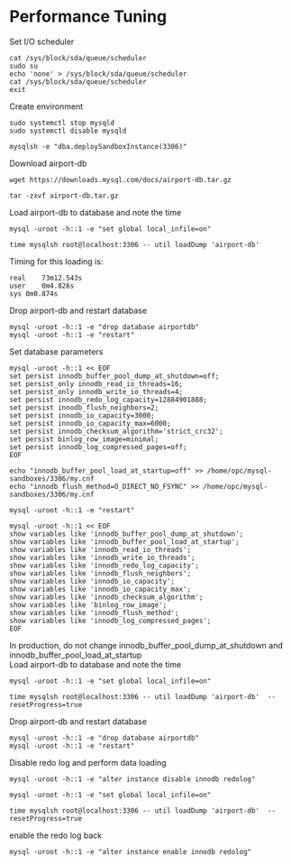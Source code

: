 # Performance Tuning
Set I/O scheduler
```
cat /sys/block/sda/queue/scheduler
sudo su
echo 'none' > /sys/block/sda/queue/scheduler
cat /sys/block/sda/queue/scheduler
exit
```
Create environment
```
sudo systemctl stop mysqld
sudo systemctl disable mysqld

mysqlsh -e "dba.deploySandboxInstance(3306)"
```
Download airport-db
```
wget https://downloads.mysql.com/docs/airport-db.tar.gz

tar -zxvf airport-db.tar.gz
```
Load airport-db to database and note the time
```
mysql -uroot -h::1 -e "set global local_infile=on"

time mysqlsh root@localhost:3306 -- util loadDump 'airport-db' 
```
Timing for this loading is:
```
real	73m12.543s
user	0m4.826s
sys	0m0.874s

```
Drop airport-db and restart database
```
mysql -uroot -h::1 -e "drop database airportdb"
mysql -uroot -h::1 -e "restart"
```
Set database parameters
```
mysql -uroot -h::1 << EOF
set persist innodb_buffer_pool_dump_at_shutdown=off;
set persist_only innodb_read_io_threads=16;
set persist_only innodb_write_io_threads=4;
set persist innodb_redo_log_capacity=12884901888;
set persist innodb_flush_neighbors=2;
set persist innodb_io_capacity=3000;
set persist innodb_io_capacity_max=6000;
set persist innodb_checksum_algorithm='strict_crc32';
set persist binlog_row_image=minimal;
set persist innodb_log_compressed_pages=off;
EOF

echo "innodb_buffer_pool_load_at_startup=off" >> /home/opc/mysql-sandboxes/3306/my.cnf
echo "innodb_flush_method=O_DIRECT_NO_FSYNC" >> /home/opc/mysql-sandboxes/3306/my.cnf

mysql -uroot -h::1 -e "restart"

mysql -uroot -h::1 << EOF
show variables like 'innodb_buffer_pool_dump_at_shutdown';
show variables like 'innodb_buffer_pool_load_at_startup';
show variables like 'innodb_read_io_threads';
show variables like 'innodb_write_io_threads';
show variables like 'innodb_redo_log_capacity';
show variables like 'innodb_flush_neighbors';
show variables like 'innodb_io_capacity';
show variables like 'innodb_io_capacity_max';
show variables like 'innodb_checksum_algorithm';
show variables like 'binlog_row_image';
show variables like 'innodb_flush_method';
show variables like 'innodb_log_compressed_pages';
EOF
```
In production, do not change innodb_buffer_pool_dump_at_shutdown and innodb_buffer_pool_load_at_startup </br>
Load airport-db to database and note the time
```
mysql -uroot -h::1 -e "set global local_infile=on"

time mysqlsh root@localhost:3306 -- util loadDump 'airport-db'  --resetProgress=true
```
Drop airport-db and restart database
```
mysql -uroot -h::1 -e "drop database airportdb"
mysql -uroot -h::1 -e "restart"
```
Disable redo log and perform data loading
```
mysql -uroot -h::1 -e "alter instance disable innodb redolog"

mysql -uroot -h::1 -e "set global local_infile=on"

time mysqlsh root@localhost:3306 -- util loadDump 'airport-db'  --resetProgress=true
```
enable the redo log back
```
mysql -uroot -h::1 -e "alter instance enable innodb redolog"
```
